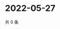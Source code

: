 # 2022-05-27

共 0 条

<!-- BEGIN WEIBO -->
<!-- 最后更新时间 Fri May 27 2022 00:20:12 GMT+0800 (China Standard Time) -->

<!-- END WEIBO -->

